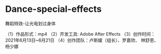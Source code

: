 # Dance-special-effects
舞蹈特效-让光电划过身体

（1）作品形式：mp4
（2）开发工具:  Adobe After Effects
（3）创作时间：2021年6月13日~6月21日
（4）创作团队：卢斯媛（组长）、罗嘉欣、 林舒恩、 杨少娜
